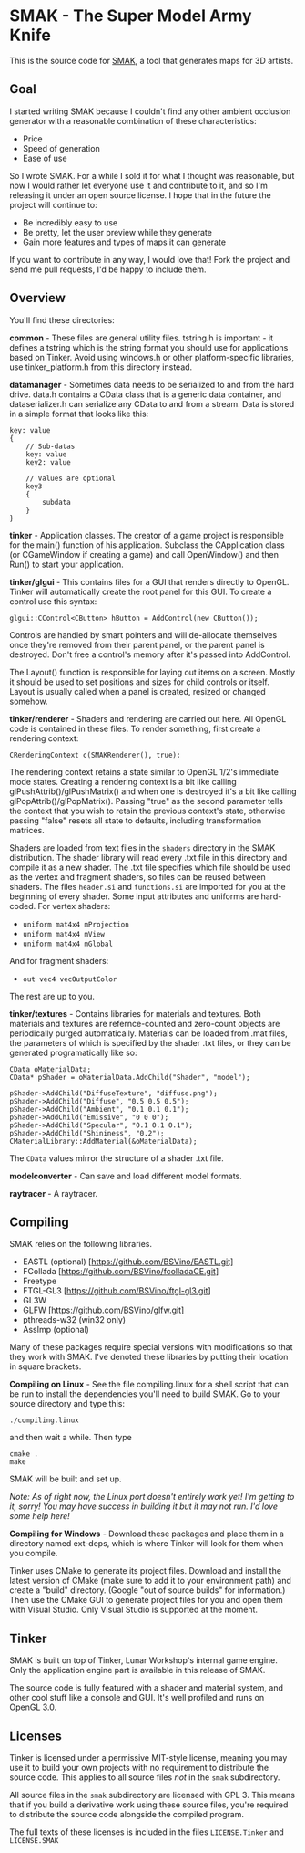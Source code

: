 SMAK - The Super Model Army Knife
=================================

This is the source code for [SMAK](http://getsmak.net), a tool that generates maps for 3D artists.

Goal
----

I started writing SMAK because I couldn't find any other ambient occlusion generator with a reasonable combination of these characteristics:

* Price
* Speed of generation
* Ease of use

So I wrote SMAK. For a while I sold it for what I thought was reasonable, but now I would rather let everyone use it and contribute to it, and so I'm releasing it under an open source license. I hope that in the future the project will continue to:

* Be incredibly easy to use
* Be pretty, let the user preview while they generate
* Gain more features and types of maps it can generate

If you want to contribute in any way, I would love that! Fork the project and send me pull requests, I'd be happy to include them.

Overview
--------

You'll find these directories:

**common** - These files are general utility files. tstring.h is important - it defines a tstring which is the string format you should use for applications based on Tinker. Avoid using windows.h or other platform-specific libraries, use tinker_platform.h from this directory instead.

**datamanager** - Sometimes data needs to be serialized to and from the hard drive. data.h contains a CData class that is a generic data container, and dataserializer.h can serialize any CData to and from a stream. Data is stored in a simple format that looks like this:

	key: value
	{
		// Sub-datas
		key: value
		key2: value

		// Values are optional
		key3
		{
			subdata
		}
	}

**tinker** - Application classes. The creator of a game project is responsible for the main() function of his application. Subclass the CApplication class (or CGameWindow if creating a game) and call OpenWindow() and then Run() to start your application.

**tinker/glgui** - This contains files for a GUI that renders directly to OpenGL. Tinker will automatically create the root panel for this GUI. To create a control use this syntax:

	glgui::CControl<CButton> hButton = AddControl(new CButton());

Controls are handled by smart pointers and will de-allocate themselves once they're removed from their parent panel, or the parent panel is destroyed. Don't free a control's memory after it's passed into AddControl.

The Layout() function is responsible for laying out items on a screen. Mostly it should be used to set positions and sizes for child controls or itself. Layout is usually called when a panel is created, resized or changed somehow.

**tinker/renderer** - Shaders and rendering are carried out here. All OpenGL code is contained in these files. To render something, first create a rendering context:

	CRenderingContext c(SMAKRenderer(), true):

The rendering context retains a state similar to OpenGL 1/2's immediate mode states. Creating a rendering context is a bit like calling glPushAttrib()/glPushMatrix() and when one is destroyed it's a bit like calling glPopAttrib()/glPopMatrix(). Passing "true" as the second parameter tells the context that you wish to retain the previous context's state, otherwise passing "false" resets all state to defaults, including transformation matrices.

Shaders are loaded from text files in the ```shaders``` directory in the SMAK distribution. The shader library will read every .txt file in this directory and compile it as a new shader. The .txt file specifies which file should be used as the vertex and fragment shaders, so files can be reused between shaders. The files ```header.si``` and ```functions.si``` are imported for you at the beginning of every shader. Some input attributes and uniforms are hard-coded. For vertex shaders:

* ```uniform mat4x4 mProjection```
* ```uniform mat4x4 mView```
* ```uniform mat4x4 mGlobal```

And for fragment shaders:

* ```out vec4 vecOutputColor```

The rest are up to you.

**tinker/textures** - Contains libraries for materials and textures. Both materials and textures are refernce-counted and zero-count objects are periodically purged automatically. Materials can be loaded from .mat files, the parameters of which is specified by the shader .txt files, or they can be generated programatically like so:

	CData oMaterialData;
	CData* pShader = oMaterialData.AddChild("Shader", "model");

	pShader->AddChild("DiffuseTexture", "diffuse.png");
	pShader->AddChild("Diffuse", "0.5 0.5 0.5");
	pShader->AddChild("Ambient", "0.1 0.1 0.1");
	pShader->AddChild("Emissive", "0 0 0");
	pShader->AddChild("Specular", "0.1 0.1 0.1");
	pShader->AddChild("Shininess", "0.2");
	CMaterialLibrary::AddMaterial(&oMaterialData);

The ```CData``` values mirror the structure of a shader .txt file.

**modelconverter** - Can save and load different model formats.

**raytracer** - A raytracer.

Compiling
---------

SMAK relies on the following libraries.

* EASTL (optional) [https://github.com/BSVino/EASTL.git]
* FCollada [https://github.com/BSVino/fcolladaCE.git]
* Freetype
* FTGL-GL3 [https://github.com/BSVino/ftgl-gl3.git]
* GL3W
* GLFW [https://github.com/BSVino/glfw.git]
* pthreads-w32 (win32 only)
* AssImp (optional)

Many of these packages require special versions with modifications so that they work with SMAK. I've denoted these libraries by putting their location in square brackets.

**Compiling on Linux** - See the file compiling.linux for a shell script that can be run to install the dependencies you'll need to build SMAK. Go to your source directory and type this:

	./compiling.linux

and then wait a while. Then type

	cmake .
	make

SMAK will be built and set up.

_Note: As of right now, the Linux port doesn't entirely work yet! I'm getting to it, sorry! You may have success in building it but it may not run. I'd love some help here!_

**Compiling for Windows** - Download these packages and place them in a directory named ext-deps, which is where Tinker will look for them when you compile.

Tinker uses CMake to generate its project files. Download and install the latest version of CMake (make sure to add it to your environment path) and create a "build" directory. (Google "out of source builds" for information.) Then use the CMake GUI to generate project files for you and open them with Visual Studio. Only Visual Studio is supported at the moment.

Tinker
------

SMAK is built on top of Tinker, Lunar Workshop's internal game engine. Only the application engine part is available in this release of SMAK.

The source code is fully featured with a shader and material system, and other cool stuff like a console and GUI. It's well profiled and runs on OpenGL 3.0.

Licenses
--------

Tinker is licensed under a permissive MIT-style license, meaning you may use it to build your own projects with no requirement to distribute the source code. This applies to all source files *not* in the ```smak``` subdirectory.

All source files in the ```smak``` subdirectory are licensed with GPL 3. This means that if you build a derivative work using these source files, you're required to distribute the source code alongside the compiled program.

The full texts of these licenses is included in the files ```LICENSE.Tinker``` and ```LICENSE.SMAK```
